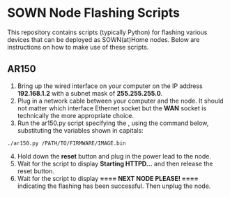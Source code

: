 # SOWN Node Flashing Scripts
This repository contains scripts (typically Python) for flashing various devices that can be deployed as SOWN(at)Home nodes.  Below are instructions on how to make use of these scripts.

## AR150
1. Bring up the wired interface on your computer on the IP address **192.168.1.2** with a subnet mask of **255.255.255.0**.
2. Plug in a network cable between your computer and the node.  It should not matter which interface Ethernet socket but the **WAN** socket is technically the more appropriate choice. 
3. Run the ar150.py script specifying the , using the command below, substituting the variables shown in capitals:
```
./ar150.py /PATH/TO/FIRMWARE/IMAGE.bin
```
4. Hold down the **reset** button and plug in the power lead to the node.
5. Wait for the script to display **Starting HTTPD...** and then release the reset button.
6. Wait for the script to display **==== NEXT NODE PLEASE! ====** indicating the flashing has been successful. Then unplug the node. 

